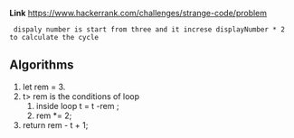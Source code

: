 **Link** https://www.hackerrank.com/challenges/strange-code/problem

` dispaly number is start from three and it increse displayNumber * 2 to calculate the cycle`

## Algorithms
1. let rem = 3.
2. t> rem is the conditions of loop 
   1. inside loop t = t -rem ;
   2. rem *= 2;
3. return rem - t + 1;
